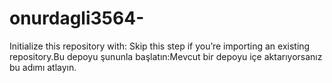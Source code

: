# onurdagli3564-
Initialize this repository with: Skip this step if you’re importing an existing repository.Bu depoyu şununla başlatın:Mevcut bir depoyu içe aktarıyorsanız bu adımı atlayın.
